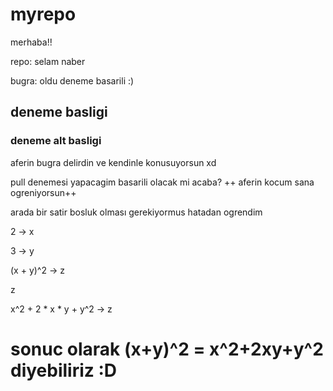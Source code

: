 # myrepo

merhaba!!

repo: selam naber

bugra: oldu deneme basarili :)

## deneme basligi
### deneme alt basligi

aferin bugra delirdin ve kendinle konusuyorsun xd

pull denemesi yapacagim basarili olacak mi acaba?
++ aferin kocum sana ogreniyorsun++

arada bir satir bosluk olması gerekiyormus hatadan ogrendim

2 -> x

3 -> y 

(x + y)^2 -> z

z 

x^2 + 2 * x * y + y^2 -> z

# sonuc olarak (x+y)^2 = x^2+2xy+y^2 diyebiliriz :D
